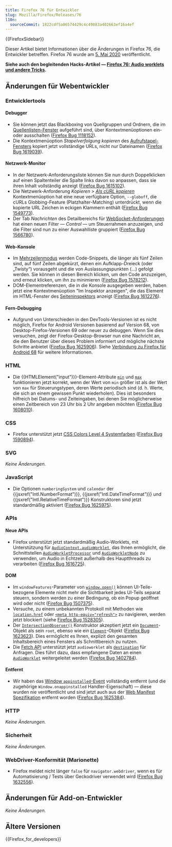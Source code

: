 ```yaml
---
title: Firefox 76 für Entwickler
slug: Mozilla/Firefox/Releases/76
l10n:
  sourceCommit: 1822cdf5a86574429c4c49883a402663ef16a4ef
---
```


{{FirefoxSidebar}}

Dieser Artikel bietet Informationen über die Änderungen in Firefox 76, die Entwickler betreffen. Firefox 76 wurde am [5. Mai 2020](https://wiki.mozilla.org/RapidRelease/Calendar#Future_branch_dates/docs/) veröffentlicht.

**Siehe auch den begleitenden Hacks-Artikel — [Firefox 76: Audio worklets und andere Tricks](https://hacks.mozilla.org/2020/05/firefox-76-audio-worklets-and-other-tricks/).**

## Änderungen für Webentwickler

### Entwicklertools

#### Debugger

- Sie können jetzt das Blackboxing von Quellgruppen und Ordnern, die im [Quellenlisten-Fenster](https://firefox-source-docs.mozilla.org/devtools-user/debugger/ui_tour/index.html#source-list-pane) aufgeführt sind, über Kontextmenüoptionen ein- oder ausschalten ([Firefox Bug 1118152](https://bugzil.la/1118152)).
- Die Kontextmenüoption _Stapelverfolgung kopieren_ des [Aufrufstapel-Fensters](https://firefox-source-docs.mozilla.org/devtools-user/debugger/ui_tour/index.html#call-stack) kopiert jetzt vollständige URLs, nicht nur Dateinamen ([Firefox Bug 1619039](https://bugzil.la/1619039)).

#### Netzwerk-Monitor

- In der Netzwerk-Anforderungsliste können Sie nun durch Doppelklicken auf einen Spaltenteiler die Spalte links davon so anpassen, dass sie ihren Inhalt vollständig anzeigt ([Firefox Bug 1615102](https://bugzil.la/1615102)).
- Die Netzwerk-Anforderung _Kopieren > [Als cURL kopieren](https://firefox-source-docs.mozilla.org/devtools-user/network_monitor/request_list/index.html#copy-as-curl)_ Kontextmenüoption hat eine neue verfügbare Option, `--globoff`, die cURLs Globbing-Feature (Platzhalter-Matching) unterdrückt, wenn die kopierte URL Zeichen in eckigen Klammern enthält ([Firefox Bug 1549773](https://bugzil.la/1549773)).
- Der Tab _Nachrichten_ des Detailbereichs für [WebSocket-Anforderungen](https://firefox-source-docs.mozilla.org/devtools-user/network_monitor/inspecting_web_sockets/index.html) hat einen neuen Filter — _Control_ — um Steuerrahmen anzuzeigen, und die Filter sind nun zu einer Auswahlliste gruppiert ([Firefox Bug 1566780](https://bugzil.la/1566780)).

#### Web-Konsole

- Im [Mehrzeilenmodus](https://firefox-source-docs.mozilla.org/devtools-user/web_console/the_command_line_interpreter/index.html#multi-line-mode) werden Code-Snippets, die länger als fünf Zeilen sind, auf fünf Zeilen abgekürzt, denen ein Aufklapp-Dreieck (oder „Twisty“) vorausgeht und die von Auslassungspunkten (…) gefolgt werden. Sie können in diesen Bereich klicken, um den Code anzuzeigen, und erneut klicken, um ihn zu minimieren ([Firefox Bug 1578212](https://bugzil.la/1578212)).
- DOM-Elementreferenzen, die in die Konsole ausgegeben werden, haben jetzt eine Kontextmenüoption "Im Inspektor anzeigen", die das Element im HTML-Fenster des [Seiteninspektors](https://firefox-source-docs.mozilla.org/devtools-user/page_inspector/index.html) anzeigt ([Firefox Bug 1612276](https://bugzil.la/1612276)).

#### Fern-Debugging

- Aufgrund von Unterschieden in den DevTools-Versionen ist es nicht möglich, Firefox for Android Versionen basierend auf Version 68, von Desktop-Firefox-Versionen 69 oder neuer zu debuggen. Wenn Sie dies versuchen, zeigt der Firefox-Desktop-Browser nun eine Nachricht an, die den Benutzer über dieses Problem informiert und mögliche nächste Schritte anbietet ([Firefox Bug 1625906](https://bugzil.la/1625906)). Siehe [Verbindung zu Firefox für Android 68](https://firefox-source-docs.mozilla.org/devtools-user/about_colon_debugging/index.html#connection-to-firefox-for-android-68) für weitere Informationen.

### HTML

- Die {{HTMLElement("input")}}-Element-Attribute [`min`](/de/docs/Web/HTML/Element/input#min) und [`max`](/de/docs/Web/HTML/Element/input#max) funktionieren jetzt korrekt, wenn der Wert von `min` größer ist als der Wert von `max` für Steuerungstypen, deren Werte periodisch sind (d. h. Werte, die sich an einem gewissen Punkt wiederholen). Dies ist besonders hilfreich bei Datums- und Zeiteingaben, bei denen Sie möglicherweise einen Zeitbereich von 23 Uhr bis 2 Uhr angeben möchten ([Firefox Bug 1608010](https://bugzil.la/1608010)).

### CSS

- Firefox unterstützt jetzt [CSS Colors Level 4 Systemfarben](https://www.w3.org/TR/css-color-4/#typedef-system-color) ([Firefox Bug 1590894](https://bugzil.la/1590894)).

### SVG

_Keine Änderungen._

### JavaScript

- Die Optionen `numberingSystem` und `calendar` der {{jsxref("Intl.NumberFormat")}}, {{jsxref("Intl.DateTimeFormat")}} und {{jsxref("Intl.RelativeTimeFormat")}} Konstruktoren sind jetzt standardmäßig aktiviert ([Firefox Bug 1625975](https://bugzil.la/1625975)).

### APIs

#### Neue APIs

- Firefox unterstützt jetzt standardmäßig Audio-Worklets, mit Unterstützung für [`AudioContext.audioWorklet`](/de/docs/Web/API/BaseAudioContext/audioWorklet), das Ihnen ermöglicht, die Schnittstellen [`AudioWorkletProcessor`](/de/docs/Web/API/AudioWorkletProcessor) und [`AudioWorkletNode`](/de/docs/Web/API/AudioWorkletNode) zu verwenden, um Audio in Echtzeit außerhalb des Hauptthreads zu verarbeiten ([Firefox Bug 1616725](https://bugzil.la/1616725)).

#### DOM

- Im `windowFeatures`-Parameter von [`window.open()`](/de/docs/Web/API/Window/open) können UI-Teile-bezogene Elemente nicht mehr die Sichtbarkeit jedes UI-Teils separat steuern, sondern werden zu einer Bedingung, ob ein Popup geöffnet wird oder nicht ([Firefox Bug 1507375](https://bugzil.la/1507375)).
- Versuche, zu einem unbekannten Protokoll mit Methoden wie [`location.href`](/de/docs/Web/API/Location/href) oder [`<meta http-equiv="refresh">`](/de/docs/Web/HTML/Element/meta) zu navigieren, werden jetzt blockiert (siehe [Firefox Bug 1528305](https://bugzil.la/1528305)).
- Der [`IntersectionObserver()`](/de/docs/Web/API/IntersectionObserver/IntersectionObserver) Konstruktor akzeptiert jetzt ein [`Document`](/de/docs/Web/API/Document)-Objekt als sein `root`, ebenso wie ein [`Element`](/de/docs/Web/API/Element)-Objekt ([Firefox Bug 1623623](https://bugzil.la/1623623)). Dies ermöglicht es Ihnen, explizit den gesamten Inhaltsbereich eines Fensters als Schnittbereich zu nutzen.
- Die [Fetch API](/de/docs/Web/API/Fetch_API) unterstützt jetzt `audioworklet` als [`destination`](/de/docs/Web/API/Request/destination) für Anfragen. Dies führt dazu, dass empfangene Daten an einen [`AudioWorklet`](/de/docs/Web/API/AudioWorklet) weitergeleitet werden ([Firefox Bug 1402784](https://bugzil.la/1402784)).

#### Entfernt

- Wir haben das [Window `appinstalled`-Event](/de/docs/Web/API/Window/appinstalled_event) vollständig entfernt (und die zugehörige `Window.onappinstalled` Handler-Eigenschaft) — diese wurden nie veröffentlicht und sind jetzt auch aus der [Web Manifest Spezifikation](https://w3c.github.io/manifest/) entfernt worden ([Firefox Bug 1625384](https://bugzil.la/1625384)).

### HTTP

_Keine Änderungen._

### Sicherheit

_Keine Änderungen._

### WebDriver-Konformität (Marionette)

- Firefox meldet nicht länger `false` für `navigator.webdriver`, wenn es für Automatisierung / Tests über Geckodriver verwendet wird ([Firefox Bug 1632556](https://bugzil.la/1632556)).

## Änderungen für Add-on-Entwickler

_Keine Änderungen._

## Ältere Versionen

{{Firefox_for_developers}}
